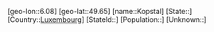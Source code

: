 ﻿---
location: [49.65,6.08]
type: City
tags:
- geo/City


SpocWebEntityId: 31569
isDeleted: false
confidential: public

---
[geo-lon::6.08]
[geo-lat::49.65]
[name::Kopstal]
[State::]
[Country::[Luxembourg](geo/Continent/Europe/Luxembourg.md)]
[StateId::]
[Population::]
[Unknown::]

